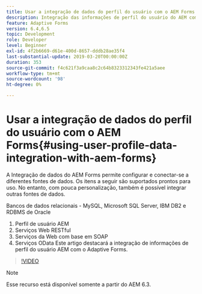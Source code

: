 ```yaml
---
title: Usar a integração de dados do perfil do usuário com o AEM Forms
description: Integração das informações de perfil do usuário do AEM com o Adaptive Forms
feature: Adaptive Forms
version: 6.4,6.5
topic: Development
role: Developer
level: Beginner
exl-id: 4f2b6669-d61e-400d-8657-dddb28ae35f4
last-substantial-update: 2019-03-20T00:00:00Z
duration: 353
source-git-commit: f4c621f3a9caa8c2c64b8323312343fe421a5aee
workflow-type: tm+mt
source-wordcount: '98'
ht-degree: 0%

---
```


# Usar a integração de dados do perfil do usuário com o AEM Forms{#using-user-profile-data-integration-with-aem-forms}

A Integração de dados do AEM Forms permite configurar e conectar-se a diferentes fontes de dados. Os itens a seguir são suportados prontos para uso. No entanto, com pouca personalização, também é possível integrar outras fontes de dados.

Bancos de dados relacionais - MySQL, Microsoft SQL Server, IBM DB2 e RDBMS de Oracle

1. Perfil de usuário AEM
1. Serviços Web RESTful
1. Serviços da Web com base em SOAP
1. Serviços OData Este artigo destacará a integração de informações de perfil do usuário AEM com o Adaptive Forms.

>[!VIDEO](https://video.tv.adobe.com/v/17432?quality=12&learn=on)

>[!NOTE]
>
>Esse recurso está disponível somente a partir do AEM 6.3.
